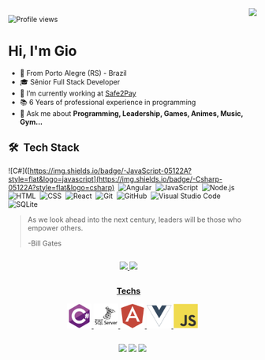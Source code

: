 <img align="right" height="590em" src="https://gist.githubusercontent.com/giovannigb/25916b0c2fd1a4922bded243e16d6da9/raw/72db9a3c2adb692d2b312c4890bd87dea114be78/githubcard.svg"/>
<p align="left"> <img src="https://komarev.com/ghpvc/?username=giovannigb&color=blue" alt="Profile views" /> </p>

# Hi, I'm Gio

* 📌 From Porto Alegre (RS) - Brazil
* 🎓 Sênior Full Stack Developer
* 🔭 I’m currently working at [Safe2Pay](https://github.com/SafeToPay/)
* 📚 6 Years of professional experience in programming
* 💬 Ask me about **Programming, Leadership, Games, Animes, Music, Gym...**

## 🛠 &nbsp;Tech Stack

![C#]([https://img.shields.io/badge/-JavaScript-05122A?style=flat&logo=javascript](https://img.shields.io/badge/-Csharp-05122A?style=flat&logo=csharp)&nbsp;
![Angular](https://img.shields.io/badge/-Angular-05122A?style=flat&logo=angular)&nbsp;
![JavaScript](https://img.shields.io/badge/-JavaScript-05122A?style=flat&logo=javascript)&nbsp;
![Node.js](https://img.shields.io/badge/-Node.js-05122A?style=flat&logo=node.js)&nbsp;
![HTML](https://img.shields.io/badge/-HTML-05122A?style=flat&logo=HTML5)&nbsp;
![CSS](https://img.shields.io/badge/-CSS-05122A?style=flat&logo=CSS3&logoColor=1572B6)&nbsp;
![React](https://img.shields.io/badge/-React-05122A?style=flat&logo=react)&nbsp;
![Git](https://img.shields.io/badge/-Git-05122A?style=flat&logo=git)&nbsp;
![GitHub](https://img.shields.io/badge/-GitHub-05122A?style=flat&logo=github)&nbsp;
![Visual Studio Code](https://img.shields.io/badge/-Visual%20Studio%20Code-05122A?style=flat&logo=visual-studio-code&logoColor=007ACC)&nbsp;
![SQLite](https://img.shields.io/badge/-SQLite-05122A?style=flat&logo=sqlite)&nbsp;

 <blockquote>
  <p>
As we look ahead into the next century, leaders will be those who empower others.
 </p>
 -Bill Gates
 </blockquote>
 
 ##
 <div align="center">
  <a href="https://github.com/giovannigb" target="_blank">
  <img height="180em" src="https://github-readme-stats.vercel.app/api?username=giovannigb&show_icons=true&theme=github_dark&include_all_commits=true&count_private=true"/>
  <img height="180em" src="https://github-readme-stats.vercel.app/api/top-langs/?username=giovannigb&layout=compact&langs_count=7&theme=github_dark"/>

 ##
 
 ### Techs
<div display = "inline-block">
   <img height="50" alt="CSharp" title="CSharp" src='https://github.com/devicons/devicon/blob/master/icons/csharp/csharp-original.svg'> 
 <img height="50" alt="Sql Server" title="SqlServer" src='https://github.com/devicons/devicon/blob/master/icons/microsoftsqlserver/microsoftsqlserver-plain-wordmark.svg'>
   <img height="50" alt="Angular" title="Angular" src='https://github.com/devicons/devicon/blob/master/icons/angularjs/angularjs-plain.svg'>
   <img height="50" alt="Vue.js" title="Vue.js" src='https://github.com/devicons/devicon/blob/master/icons/vuejs/vuejs-plain.svg'>
   <img height="50" alt="Javascript" title="javascript" src='https://github.com/devicons/devicon/blob/master/icons/javascript/javascript-original.svg'>

 </div>


##
### 
 <a href = "mailto:giovannibonacina@hotmail.com"><img src="https://img.shields.io/badge/Microsoft_Outlook-0078D4?style=for-the-badge&logo=microsoft-outlook&logoColor=white" target="_blank"></a>
  <a href="https://www.linkedin.com/in/giovanni-guarnieri-bonacina-15b190124/" target="_blank"><img src="https://img.shields.io/badge/-LinkedIn-%230077B5?style=for-the-badge&logo=linkedin&logoColor=white" target="_blank"></a>
  <a href="https://instagram.com/giovannigb07" target="_blank"><img src="https://img.shields.io/badge/-Instagram-%23E4405F?style=for-the-badge&logo=instagram&logoColor=white" target="_blank"></a> 

 </div>
